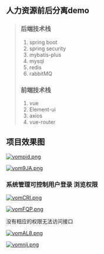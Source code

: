 ## 人力资源前后分离demo

>  ### 后端技术栈
>
> 1. spring boot
> 2. spring security
> 3. mybatis-plus
> 4. mysql
> 5. redis
> 6. rabbitMQ
>
> ### 前端技术栈
>
> 1. vue
> 2. Element-ui
> 3. axios
> 4. vue-router
>
> 

##  项目效果图

[![vompid.png](https://s1.ax1x.com/2022/09/03/vompid.png)](https://imgse.com/i/vompid)

[![vom9JA.png](https://s1.ax1x.com/2022/09/03/vom9JA.png)](https://imgse.com/i/vom9JA)

### 系统管理可控制用户登录 浏览权限

[![vomCRI.png](https://s1.ax1x.com/2022/09/03/vomCRI.png)](https://imgse.com/i/vomCRI)

[![vomFQP.png](https://s1.ax1x.com/2022/09/03/vomFQP.png)](https://imgse.com/i/vomFQP)



没有相应的权限无法访问接口

[![vomAL8.png](https://s1.ax1x.com/2022/09/03/vomAL8.png)](https://imgse.com/i/vomAL8)

[![vomnij.png](https://s1.ax1x.com/2022/09/03/vomnij.png)](https://imgse.com/i/vomnij)
